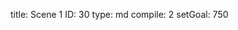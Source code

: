 title:          Scene 1
ID:             30
type:           md
compile:        2
setGoal:        750


